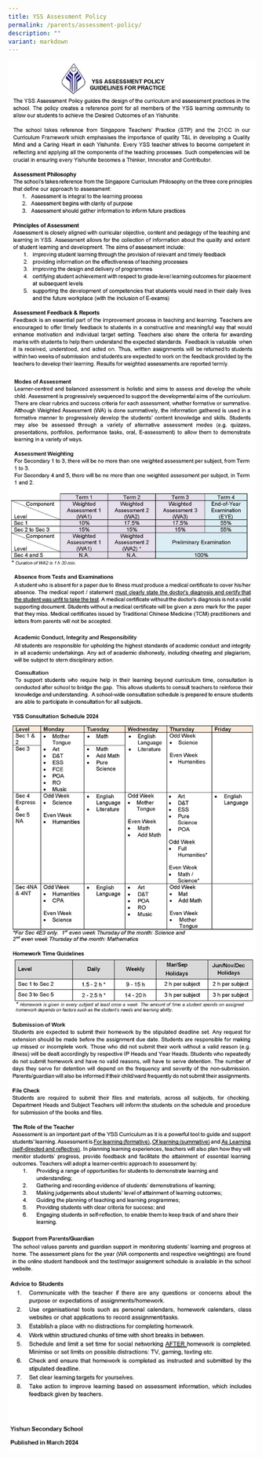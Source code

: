 ```yaml
---
title: YSS Assessment Policy
permalink: /parents/assessment-policy/
description: ""
variant: markdown
---
```

![](/images/Parents/YSS_Assessment_Policy_updated_March_2024_Page_1.jpg)
![](/images/Parents/YSS_Assessment_Policy_updated_March_2024_Page_2.jpg)
![](/images/Parents/YSS_Assessment_Policy_updated_March_2024_Page_3.jpg)
![](/images/Parents/YSS_Assessment_Policy_updated_March_2024_Page_4.jpg)
![](/images/Parents/YSS_Assessment_Policy_updated_March_2024_Page_5.jpg)